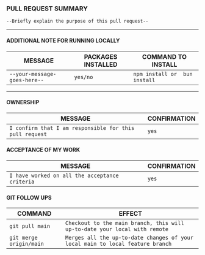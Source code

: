 ### PULL REQUEST SUMMARY

`--Briefly explain the purpose of this pull request--`

<hr>

#### ADDITIONAL NOTE FOR RUNNING LOCALLY

| MESSAGE                      | PACKAGES INSTALLED | COMMAND TO INSTALL            |
| ---------------------------- | ------------------ | ----------------------------- |
| `--your-message-goes-here--` | `yes/no`           | `npm install or  bun install` |

<hr>

#### OWNERSHIP

| MESSAGE                                                 | CONFIRMATION |
| ------------------------------------------------------- | ------------ |
| `I confirm that I am responsible for this pull request` | `yes`        |

#### ACCEPTANCE OF MY WORK

| MESSAGE                                        | CONFIRMATION |
| ---------------------------------------------- | ------------ |
| `I have worked on all the acceptance criteria` | `yes`        |

#### GIT FOLLOW UPS

| COMMAND                 | EFFECT                                                                         |
| ----------------------- | ------------------------------------------------------------------------------ |
| `git pull main`         | `Checkout to the main branch, this will up-to-date your local with remote`     |
| `git merge origin/main` | `Merges all the up-to-date changes of your local main to local feature branch` |
